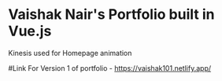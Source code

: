 # Vaishak Nair's Portfolio built in Vue.js

Kinesis used for Homepage animation

#Link For Version 1 of portfolio - https://vaishak101.netlify.app/
